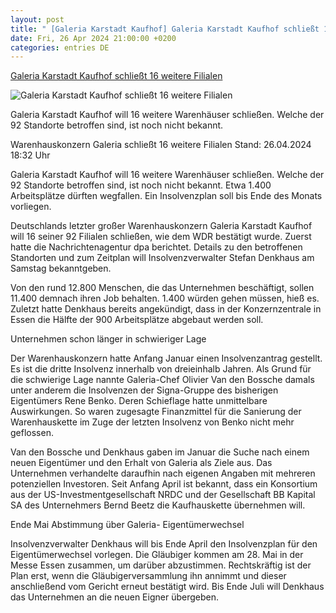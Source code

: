 ```yaml
---
layout: post
title: " [Galeria Karstadt Kaufhof] Galeria Karstadt Kaufhof schließt 16 weitere Filialen"
date: Fri, 26 Apr 2024 21:00:00 +0200
categories: entries DE
---
```

[Galeria Karstadt Kaufhof schließt 16 weitere Filialen](https://www.tagesschau.de/wirtschaft/unternehmen/galeria-karstadt-kaufhof-filialen-100.html)

![Galeria Karstadt Kaufhof schließt 16 weitere Filialen](https://images.tagesschau.de/image/6c510e7c-b70a-42b5-a374-1fbf6df18cba/AAABjsG6UGk/AAABjwnlFvA/16x9-1280/galeria-136.jpg)

Galeria Karstadt Kaufhof will 16 weitere Warenhäuser schließen. Welche der 92 Standorte betroffen sind, ist noch nicht bekannt.

Warenhauskonzern Galeria schließt 16 weitere Filialen Stand: 26.04.2024 18:32 Uhr

Galeria Karstadt Kaufhof will 16 weitere Warenhäuser schließen. Welche der 92 Standorte betroffen sind, ist noch nicht bekannt. Etwa 1.400 Arbeitsplätze dürften wegfallen. Ein Insolvenzplan soll bis Ende des Monats vorliegen.

Deutschlands letzter großer Warenhauskonzern Galeria Karstadt Kaufhof will 16 seiner 92 Filialen schließen, wie dem WDR bestätigt wurde. Zuerst hatte die Nachrichtenagentur dpa berichtet. Details zu den betroffenen Standorten und zum Zeitplan will Insolvenzverwalter Stefan Denkhaus am Samstag bekanntgeben.

Von den rund 12.800 Menschen, die das Unternehmen beschäftigt, sollen 11.400 demnach ihren Job behalten. 1.400 würden gehen müssen, hieß es. Zuletzt hatte Denkhaus bereits angekündigt, dass in der Konzernzentrale in Essen die Hälfte der 900 Arbeitsplätze abgebaut werden soll.

Unternehmen schon länger in schwieriger Lage

Der Warenhauskonzern hatte Anfang Januar einen Insolvenzantrag gestellt. Es ist die dritte Insolvenz innerhalb von dreieinhalb Jahren. Als Grund für die schwierige Lage nannte Galeria-Chef Olivier Van den Bossche damals unter anderem die Insolvenzen der Signa-Gruppe des bisherigen Eigentümers Rene Benko. Deren Schieflage hatte unmittelbare Auswirkungen. So waren zugesagte Finanzmittel für die Sanierung der Warenhauskette im Zuge der letzten Insolvenz von Benko nicht mehr geflossen.

Van den Bossche und Denkhaus gaben im Januar die Suche nach einem neuen Eigentümer und den Erhalt von Galeria als Ziele aus. Das Unternehmen verhandelte daraufhin nach eigenen Angaben mit mehreren potenziellen Investoren. Seit Anfang April ist bekannt, dass ein Konsortium aus der US-Investmentgesellschaft NRDC und der Gesellschaft BB Kapital SA des Unternehmers Bernd Beetz die Kaufhauskette übernehmen will.

Ende Mai Abstimmung über Galeria- Eigentümerwechsel

Insolvenzverwalter Denkhaus will bis Ende April den Insolvenzplan für den Eigentümerwechsel vorlegen. Die Gläubiger kommen am 28. Mai in der Messe Essen zusammen, um darüber abzustimmen. Rechtskräftig ist der Plan erst, wenn die Gläubigerversammlung ihn annimmt und dieser anschließend vom Gericht erneut bestätigt wird. Bis Ende Juli will Denkhaus das Unternehmen an die neuen Eigner übergeben.

